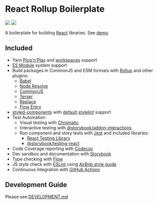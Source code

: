 # React Rollup Boilerplate

[<img src="https://github.com/psychobolt/react-rollup-boilerplate/actions/workflows/main.yml/badge.svg">](https://github.com/psychobolt/react-rollup-boilerplate/actions/workflows/main.yml)
[<img src="https://codecov.io/gh/psychobolt/react-rollup-boilerplate/branch/main/graph/badge.svg?flag=react-rollup-boilerplate">](https://codecov.io/gh/psychobolt/react-rollup-boilerplate/tree/main/src)

A boilerplate for building [React](https://reactjs.org/) libraries. See [demo](https://main--625cf85792aa2c003a98b4e5.chromatic.com).

## Included

- Yarn [Plug'n'Play](https://yarnpkg.com/features/pnp) and [workspaces](https://yarnpkg.com/features/workspaces/) support
- [ES Module](https://nodejs.org/api/esm.html) system support
- Build packages in CommonJS and ESM formats with [Rollup](https://rollupjs.org/) and other plugins:
    - [Babel](https://www.npmjs.com/package/@rollup/plugin-babel)
    - [Node Resolve](https://www.npmjs.com/package/rollup-plugin-node-resolve)
    - [CommonJS](https://www.npmjs.com/package/rollup-plugin-commonjs)
    - [Terser](https://www.npmjs.com/package/rollup-plugin-terser)
    - [Replace](https://www.npmjs.com/package/@rollup/plugin-replace)
    - [Flow Entry](https://www.npmjs.com/package/rollup-plugin-flow-entry)
- [styled-components](https://www.styled-components.com/) with [default](https://www.styled-components.com/docs/tooling#stylelint) [stylelint](https://stylelint.io/) support
- Test Automation
    - Visual testing with [Chromatic](https://www.chromatic.com/)
    - Interactive testing with [@storybook/addon-interactions](https://www.npmjs.com/package/@storybook/addon-interactions)
    - Run component and story tests with [Jest](https://jestjs.io/) and included libraries:
        - [React Testing Library](https://testing-library.com/docs/react-testing-library)
        - [@storybook/testing-react](https://www.npmjs.com/package/testing-react)
- Code Coverage reporting with [Codecov](https://codecov.io/)
- Dev sandbox and documentation with [Storybook](https://storybook.js.org/)
- Type checking with [Flow](https://flow.org)
- JS style check with [ESLint](http://eslint.org/) using [AirBnb style guide](https://github.com/airbnb/javascript)
- Continuous integration with [GitHub Actions](https://github.com/features/actions)

## Development Guide

Please see [DEVELOPMENT.md](DEVELOPMENT.md)